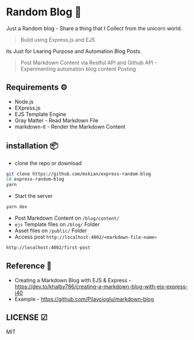 # Random Blog 🦄

Just a Random blog - Share a thing that I Collect from the unicorn world.  

> Build using Express.js and EJS

its Just for Learing Purpose and Automation Blog Posts.  

> Post Markdown Content via Restful API and Github API - Experimenting automation blog content Posting  

## Requirements ⚙

- Node.js
- EXpress.js
- EJS Template Engine
- Gray Matter - Read Markdown File
- markdown-it - Render the Markdown Content

## installation 📦

- clone the repo or download

```sh
git clone https://github.com/mskian/express-random-blog
cd express-random-blog
yarn
```

- Start the server

```sh
yarn dev
```

- Post Markdown Content on `/blog/content/`
- `ejs` Template files on `/blog/` Folder
- Asset files on `/public/` Folder
- Access post `http://localhost:4002/<markdown-file-name>`

```sh
http://localhost:4002/first-post
```

## Reference 📑

- Creating a Markdown Blog with EJS & Express - <https://dev.to/khalby786/creating-a-markdown-blog-with-ejs-express-j40>
- Example - <https://github.com/Pilavcioglu/markdown-blog>

## LICENSE ☑

MIT
